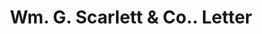 ---
doi: 10.7916/D8NS263F
date_other: '1920'
date_other_textual: '1920'
form: correspondence
genre:
- Letters (correspondence)
name:
- Wm. G. Scarlett & Co.
object_in_context_url: https://biggert.cul.columbia.edu/items/view/ave_biggert_01773
subject_hierarchical_geographic:
- Baltimore, Maryland, United States
subject_name:
- Wm. G. Scarlett & Co.
title: Wm. G. Scarlett & Co.. Letter
sort_title: Wm. G. Scarlett & Co.. Letter
call_number: ave_biggert_01773
coordinates:
- 39.28333333333333,-76.61666666666666
pid: ave_biggert_01773
identifiers: ave_biggert_01773
permalink: /biggert/ave_biggert_01773/
layout: iiif-image-page
---